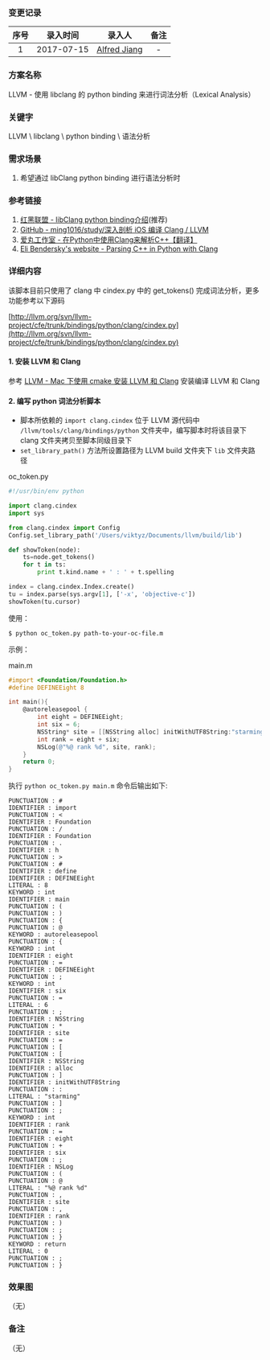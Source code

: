 ### 变更记录

| 序号 | 录入时间 | 录入人 | 备注 |
|:--------:|:--------:|:--------:|:--------:|
| 1 | 2017-07-15 | [Alfred Jiang](https://github.com/viktyz) | - |

### 方案名称

LLVM - 使用 libclang 的 python binding 来进行词法分析（Lexical Analysis）

### 关键字

LLVM \ libclang \ python binding \ 语法分析

### 需求场景

1. 希望通过 libClang python binding 进行语法分析时

### 参考链接

1. [红黑联盟 - libClang python binding介绍](http://www.2cto.com/kf/201403/285280.html)(推荐)
2. [GitHub - ming1016/study/深入剖析 iOS 编译 Clang / LLVM](https://github.com/ming1016/study/wiki/%E6%B7%B1%E5%85%A5%E5%89%96%E6%9E%90-iOS-%E7%BC%96%E8%AF%91-Clang---LLVM)
3. [爱丸工作室 - 在Python中使用Clang来解析C++【翻译】](http://aiplay.studio/2015-parse-cpp-in-python/)
4. [Eli Bendersky's website - Parsing C++ in Python with Clang](http://eli.thegreenplace.net/2011/07/03/parsing-c-in-python-with-clang)

### 详细内容

该脚本目前只使用了 clang 中 cindex.py 中的 get_tokens() 完成词法分析，更多功能参考以下源码

[http://llvm.org/svn/llvm-project/cfe/trunk/bindings/python/clang/cindex.py](http://llvm.org/svn/llvm-project/cfe/trunk/bindings/python/clang/cindex.py)

#### 1. 安装 LLVM 和 Clang

参考 [LLVM -  Mac 下使用 cmake 安装 LLVM 和 Clang](Note_00234_20170715.md) 安装编译 LLVM 和 Clang

#### 2. 编写 python 词法分析脚本

* 脚本所依赖的 `import clang.cindex` 位于 LLVM 源代码中 `/llvm/tools/clang/bindings/python` 文件夹中，编写脚本时将该目录下 clang 文件夹拷贝至脚本同级目录下
* `set_library_path()` 方法所设置路径为 LLVM build 文件夹下 `lib` 文件夹路径

oc_token.py

```python
#!/usr/bin/env python

import clang.cindex
import sys

from clang.cindex import Config
Config.set_library_path('/Users/viktyz/Documents/llvm/build/lib')

def showToken(node):
    ts=node.get_tokens()
    for t in ts:
        print t.kind.name + ' : ' + t.spelling

index = clang.cindex.Index.create()
tu = index.parse(sys.argv[1], ['-x', 'objective-c'])
showToken(tu.cursor)
```

使用：

```shell
$ python oc_token.py path-to-your-oc-file.m
```

示例：

main.m

```objective-c
#import <Foundation/Foundation.h>
#define DEFINEEight 8

int main(){
    @autoreleasepool {
        int eight = DEFINEEight;
        int six = 6;
        NSString* site = [[NSString alloc] initWithUTF8String:"starming"];
        int rank = eight + six;
        NSLog(@"%@ rank %d", site, rank);
    }
    return 0;
}

```

执行 `python oc_token.py main.m` 命令后输出如下:

```
PUNCTUATION : #
IDENTIFIER : import
PUNCTUATION : <
IDENTIFIER : Foundation
PUNCTUATION : /
IDENTIFIER : Foundation
PUNCTUATION : .
IDENTIFIER : h
PUNCTUATION : >
PUNCTUATION : #
IDENTIFIER : define
IDENTIFIER : DEFINEEight
LITERAL : 8
KEYWORD : int
IDENTIFIER : main
PUNCTUATION : (
PUNCTUATION : )
PUNCTUATION : {
PUNCTUATION : @
KEYWORD : autoreleasepool
PUNCTUATION : {
KEYWORD : int
IDENTIFIER : eight
PUNCTUATION : =
IDENTIFIER : DEFINEEight
PUNCTUATION : ;
KEYWORD : int
IDENTIFIER : six
PUNCTUATION : =
LITERAL : 6
PUNCTUATION : ;
IDENTIFIER : NSString
PUNCTUATION : *
IDENTIFIER : site
PUNCTUATION : =
PUNCTUATION : [
PUNCTUATION : [
IDENTIFIER : NSString
IDENTIFIER : alloc
PUNCTUATION : ]
IDENTIFIER : initWithUTF8String
PUNCTUATION : :
LITERAL : "starming"
PUNCTUATION : ]
PUNCTUATION : ;
KEYWORD : int
IDENTIFIER : rank
PUNCTUATION : =
IDENTIFIER : eight
PUNCTUATION : +
IDENTIFIER : six
PUNCTUATION : ;
IDENTIFIER : NSLog
PUNCTUATION : (
PUNCTUATION : @
LITERAL : "%@ rank %d"
PUNCTUATION : ,
IDENTIFIER : site
PUNCTUATION : ,
IDENTIFIER : rank
PUNCTUATION : )
PUNCTUATION : ;
PUNCTUATION : }
KEYWORD : return
LITERAL : 0
PUNCTUATION : ;
PUNCTUATION : }
```

### 效果图
（无）

### 备注
（无）